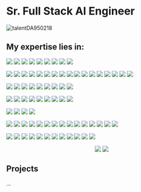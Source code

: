 # Sr. Full Stack AI Engineer

<p align="left"> <img src="https://komarev.com/ghpvc/?username=talentDA950218&label=Profile%20views&color=0e75b6&style=flat?" alt="talentDA950218" /> </p>

## My expertise lies in:

<p>
<img src="https://img.shields.io/badge/HTML5-E34F26?style=for-the-badge&logo=html5&logoColor=white"/>
<img src="https://img.shields.io/badge/CSS3-1572B6?style=for-the-badge&logo=css3&logoColor=white"/>
<img src="https://img.shields.io/badge/Javascript-F7DF1E?style=for-the-badge&logo=javascript&logoColor=white"/>
<img src="https://img.shields.io/badge/Typescript-3178C6?style=for-the-badge&logo=typescript&logoColor=white"/>
<img src="https://img.shields.io/badge/Java-347D7A?style=for-the-badge"/>
<img src="https://img.shields.io/badge/Python-3776AB?style=for-the-badge&logo=python&logoColor=white"/>
<img src="https://img.shields.io/badge/PHP-777BB4?style=for-the-badge&logo=php&logoColor=white"/>
<img src="https://img.shields.io/badge/Solidity-363636?style=for-the-badge&logo=solidity&logoColor=white"/>
<img src="https://img.shields.io/badge/Rust-black?style=for-the-badge&logo=rust&logoColor=white"/>
</p>

<p>
<img src="https://img.shields.io/badge/React-333?style=for-the-badge&logo=react&logoColor=61DAFB"/>
<img src="https://img.shields.io/badge/Next.js-black?style=for-the-badge&logo=nextdotjs&logoColor=white"/>
<img src="https://img.shields.io/badge/Vue-20232a?style=for-the-badge&logo=vuedotjs&logoColor=4FC08D"/>
<img src="https://img.shields.io/badge/Nuxt.js-00DC82?style=for-the-badge&logo=nuxt&logoColor=white"/>
<img src="https://img.shields.io/badge/Redux-764ABC?style=for-the-badge&logo=redux&logoColor=white"/>
<img src="https://img.shields.io/badge/Zustand-D08570?style=for-the-badge"/>
<img src="https://img.shields.io/badge/Context_API-087EA4?style=for-the-badge"/>
<img src="https://img.shields.io/badge/Tailwind_CSS-06B6D4?style=for-the-badge&logo=tailwindcss&logoColor=white"/>
<img src="https://img.shields.io/badge/Sass-cc6699?style=for-the-badge&logo=sass&logoColor=white"/>
<img src="https://img.shields.io/badge/Styled_Components-DB7093?style=for-the-badge&logo=styledcomponents&logoColor=white"/>
<img src="https://img.shields.io/badge/Ant_Design-0170FE?style=for-the-badge&logo=antdesign"/>
<img src="https://img.shields.io/badge/Material_UI-007fff?style=for-the-badge&logo=mui&logoColor=white"/>
<img src="https://img.shields.io/badge/Shadcn_UI-222?style=for-the-badge&logo=shadcnui&logoColor=white"/>
<img src="https://img.shields.io/badge/Chakra_UI-319795?style=for-the-badge&logo=chakraui&logoColor=white"/>
<img src="https://img.shields.io/badge/Saas_UI-8952E0?style=for-the-badge"/>
<img src="https://img.shields.io/badge/SurveyJS-19B394?style=for-the-badge"/>
<img src="https://img.shields.io/badge/GSAP-333?style=for-the-badge&logo=greensock&logoColor=88CE02"/>
</p>

<p>
<img src="https://img.shields.io/badge/Node.js-5FA04E?style=for-the-badge&logo=nodedotjs&logoColor=white"/>
<img src="https://img.shields.io/badge/Express-black?style=for-the-badge&logo=express&logoColor=white"/>
<img src="https://img.shields.io/badge/Nestjs-E0234E?style=for-the-badge&logo=nestjs&logoColor=white"/>
<img src="https://img.shields.io/badge/Laravel-FF2D20?style=for-the-badge&logo=laravel&logoColor=white"/>
<img src="https://img.shields.io/badge/Spring_Boot-6DB33F?style=for-the-badge&logo=springboot&logoColor=white"/>
<img src="https://img.shields.io/badge/FastAPI-009688?style=for-the-badge&logo=fastapi&logoColor=white"/>
<img src="https://img.shields.io/badge/Flask-000?style=for-the-badge&logo=flask&logoColor=white"/>
<img src="https://img.shields.io/badge/Strapi-4945FF?style=for-the-badge&logo=strapi&logoColor=white"/>
<img src="https://img.shields.io/badge/Payload_CMS-000?style=for-the-badge&logo=payloadcms&logoColor=white"/>
</p>

<p>
<img src="https://img.shields.io/badge/SEO-0288D1?style=for-the-badge"/>
<img src="https://img.shields.io/badge/REST-b11?style=for-the-badge"/>
<img src="https://img.shields.io/badge/Graph_QL-E10098?style=for-the-badge&logo=graphql&logoColor=white"/>
<img src="https://img.shields.io/badge/JWT-333?style=for-the-badge"/>
<img src="https://img.shields.io/badge/Supabase-3FCF8E?style=for-the-badge&logo=supabase&logoColor=white"/>
<img src="https://img.shields.io/badge/Firebase-DD2C00?style=for-the-badge&logo=firebase&logoColor=white"/>
<img src="https://img.shields.io/badge/Socket.io-010101?style=for-the-badge&logo=socketdotio&logoColor=white"/>
<img src="https://img.shields.io/badge/WebRTC-333333?style=for-the-badge&logo=webrtc&logoColor=white"/>
<img src="https://img.shields.io/badge/PeerJS-443?style=for-the-badge"/>
</p>

<p>
<img src="https://img.shields.io/badge/MySQL-4479A1?style=for-the-badge&logo=mysql&logoColor=white"/>
<img src="https://img.shields.io/badge/PostgreSQL-4169E1?style=for-the-badge&logo=postgresql&logoColor=white"/>
<img src="https://img.shields.io/badge/SQLite-003B57?style=for-the-badge&logo=sqlite&logoColor=white"/>
<img src="https://img.shields.io/badge/MongoDB-47A248?style=for-the-badge&logo=mongodb&logoColor=white"/>
</p>

<p>
<img src="https://img.shields.io/badge/Ethereum-3C3C3D?style=for-the-badge&logo=ethereum&logoColor=white"/>
<img src="https://img.shields.io/badge/Solana-9945FF?style=for-the-badge&logo=solana&logoColor=white"/>
<img src="https://img.shields.io/badge/Anchor-0E7BD8?style=for-the-badge"/>
<img src="https://img.shields.io/badge/web3.js-F16822?style=for-the-badge&logo=web3dotjs&logoColor=white"/>
<img src="https://img.shields.io/badge/ethers.js-2535A0?style=for-the-badge&logo=ethers&logoColor=white"/>
<img src="https://img.shields.io/badge/solana/web3.js-333?style=for-the-badge"/>
<img src="https://img.shields.io/badge/web3j-FFC317?style=for-the-badge"/>
<img src="https://img.shields.io/badge/bitcoinj-0F7964?style=for-the-badge"/>
<img src="https://img.shields.io/badge/Thirdweb-F213A4?style=for-the-badge&logo=thirdweb&logoColor=white"/>
<img src="https://img.shields.io/badge/Rainbow-656AED?style=for-the-badge"/>
<img src="https://img.shields.io/badge/Infura-FF5833?style=for-the-badge"/>
<img src="https://img.shields.io/badge/Quicknode-009FD1?style=for-the-badge"/>
<img src="https://img.shields.io/badge/Helius-E84326?style=for-the-badge"/>
<img src="https://img.shields.io/badge/Radium-6949FE?style=for-the-badge"/>
<img src="https://img.shields.io/badge/Swing-22BA79?style=for-the-badge"/>
</p>

<p>
<img src="https://img.shields.io/badge/Amazon_EC2-FF9900?style=for-the-badge&logo=amazonec2&logoColor=white"/>
<img src="https://img.shields.io/badge/AWS_Lambda-FF9900?style=for-the-badge&logo=awslambda&logoColor=white"/>
<img src="https://img.shields.io/badge/AWS_Amplify-FF9900?style=for-the-badge&logo=awsamplify&logoColor=white"/>
<img src="https://img.shields.io/badge/Amazon_S3-569A31?style=for-the-badge&logo=amazons3&logoColor=white"/>
<img src="https://img.shields.io/badge/DigitalOcean-0080FF?style=for-the-badge&logo=digitalocean&logoColor=white"/>
<img src="https://img.shields.io/badge/Vercel-black?style=for-the-badge&logo=vercel&logoColor=white"/>
<img src="https://img.shields.io/badge/Cloudflare-F38020?style=for-the-badge&logo=cloudflare&logoColor=white"/>
<img src="https://img.shields.io/badge/Plesk-52BBE6?style=for-the-badge&logo=plesk&logoColor=white"/>
<img src="https://img.shields.io/badge/Nginx-009639?style=for-the-badge&logo=nginx&logoColor=white"/>
<img src="https://img.shields.io/badge/Github_Actions-2088FF?style=for-the-badge&logo=githubactions&logoColor=white"/>
<img src="https://img.shields.io/badge/Git-F05032?style=for-the-badge&logo=git&logoColor=white"/>
<img src="https://img.shields.io/badge/Docker-2496ED?style=for-the-badge&logo=docker&logoColor=white"/>
</p>

<p align="center">
  <img src="https://github-stats-on-readme.vercel.app/api?username=talentDA950218&theme=buefy&raw_cache=no-store"/>
  <img src="https://github-stats-on-readme.vercel.app/api/top-langs?username=talentDA950218&raw_cache=no-store&size_weight=0&count_weight=1&theme=buefy&layout=compact&langs_count=8&hide=MDX,shell,Dockerfile,Vue,Blade,PHP,SCSS,Makefile,Less,Kotlin,Objective%2DC,Objective%2DC%2B%2B"/>
</p>

## Projects

...
